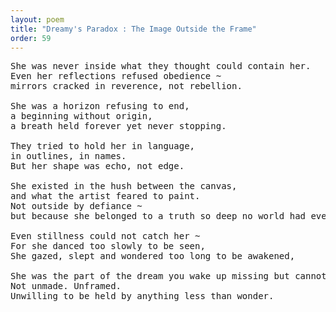 ```yaml
---
layout: poem
title: "Dreamy's Paradox : The Image Outside the Frame"
order: 59
---
```


<pre>
She was never inside what they thought could contain her.
Even her reflections refused obedience ~ 
mirrors cracked in reverence, not rebellion.

She was a horizon refusing to end, 
a beginning without origin, 
a breath held forever yet never stopping.

They tried to hold her in language, 
in outlines, in names.
But her shape was echo, not edge.

She existed in the hush between the canvas,
and what the artist feared to paint.
Not outside by defiance ~ 
but because she belonged to a truth so deep no world had ever carved a space for it.

Even stillness could not catch her ~
For she danced too slowly to be seen, 
She gazed, slept and wondered too long to be awakened,

She was the part of the dream you wake up missing but cannot remember.
Not unmade. Unframed. 
Unwilling to be held by anything less than wonder.
</pre>
